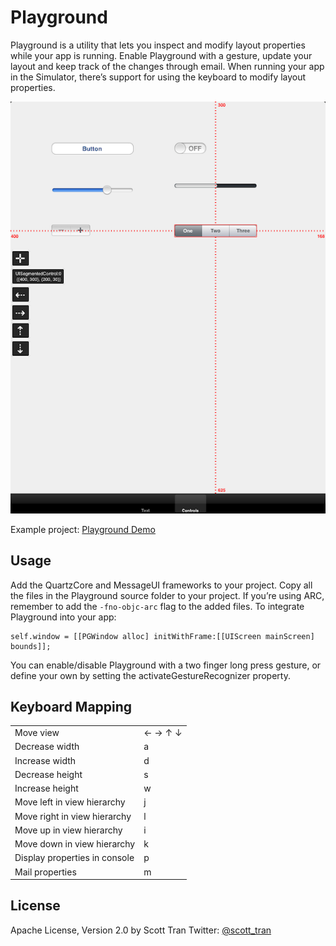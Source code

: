 Playground
==========

Playground is a utility that lets you inspect and modify layout properties while your app is running.
Enable Playground with a gesture, update your layout and keep track of the changes through email.
When running your app in the Simulator, there’s support for using the keyboard to modify
layout properties.

![Playground screenshot](https://github.com/scott-tran/PlaygroundDemo/raw/master/screenshot.png)

Example project: [Playground Demo](https://github.com/scott-tran/PlaygroundDemo)

Usage
-----
Add the QuartzCore and MessageUI frameworks to your project.
Copy all the files in the Playground source folder to your project. If you’re using ARC, remember to add the `-fno-objc-arc` flag to the added files.
To integrate Playground into your app:

    self.window = [[PGWindow alloc] initWithFrame:[[UIScreen mainScreen] bounds]];

You can enable/disable Playground with a two finger long press gesture, or define your own by setting the activateGestureRecognizer property.

Keyboard Mapping
----------------
<table cellpadding="10">
<tr><td border="0">Move view</td><td border="0">← → ↑ ↓</td><tr/>
<tr><td border="0">Decrease width</td><td border="0">a</td><tr/>
<tr><td border="0">Increase width</td><td border="0">d</td><tr/>
<tr><td border="0">Decrease height</td><td border="0">s</td><tr/>
<tr><td border="0">Increase height</td><td border="0">w</td><tr/>
<tr><td border="0">Move left in view hierarchy</td><td border="0">j</td><tr/>
<tr><td border="0">Move right in view hierarchy</td><td border="0">l</td><tr/>
<tr><td border="0">Move up in view hierarchy</td><td border="0">i</td><tr/>
<tr><td border="0">Move down in view hierarchy</td><td border="0">k</td><tr/>
<tr><td border="0">Display properties in console</td><td border="0">p</td><tr/>
<tr><td border="0">Mail properties</td><td border="0">m</td><tr/>
</table>

License
-------
Apache License, Version 2.0
by Scott Tran
Twitter: [@scott_tran](http://twitter.com/scott_tran)